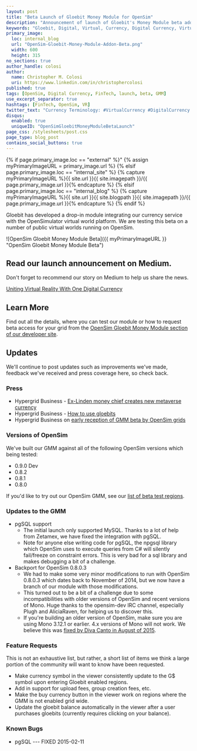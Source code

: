 ```yaml
---
layout: post
title: "Beta Launch of Gloebit Money Module for OpenSim"
description: "Announcement of launch of Gloebit's Money Module beta addon for the OpenSimulator virtual world platform."
keywords: "Gloebit, Digital, Virtual, Currency, Digital Currency, Virtual Currency, FinTech, OpenSim, OpenSimulator, Beta, GMM, Gloebit Money Module, Gloebit Money Module addon, addon, beta, plugin, virtual world, virtual reality, commerce backbone, commerce, monetization, payments"
primary_image:
  loc: internal_blog
  url: "OpenSim-Gloebit-Money-Module-Addon-Beta.png"
  width: 600
  height: 315
no_sections: true
author_handle: colosi
author:
  name: Christopher M. Colosi
  uri: https://www.linkedin.com/in/christophercolosi
published: true
tags: [OpenSim, Digital Currency, FinTech, launch, beta, GMM]
use_excerpt_separator: true
hashtags: [FinTech, OpenSim, VR]
twitter_text: "Currency Terminology: #VirtualCurrency #DigitalCurrency #CryptoCurrency #Bitcoin ???"
disqus:
  enabled: true
  uniqueID: "OpenSimGloebitMoneyModuleBetaLaunch"
page_css: /stylesheets/post.css
page_type: blog_post
contains_social_buttons: true
---
```

{% if page.primary_image.loc == "external" %}"
  {% assign myPrimaryImageURL = primary_image.url %}
{% elsif page.primary_image.loc == "internal_site" %}
  {% capture myPrimaryImageURL %}{{ site.url }}{{ site.imagepath }}/{{ page.primary_image.url }}{% endcapture %}
{% elsif page.primary_image.loc == "internal_blog" %}
  {% capture myPrimaryImageURL %}{{ site.url }}{{ site.blogpath }}{{ site.imagepath }}/{{ page.primary_image.url }}{% endcapture %}
{% endif %}

Gloebit has developed a drop-in module integrating our currency service with the OpenSimulator virtual world platform.  We are testing this beta on a number of public virtual worlds running on OpenSim.  

![OpenSim Gloebit Money Module Beta]({{ myPrimaryImageURL }} "OpenSim Gloebit Money Module Beta")

<!--end_excerpt-->

## Read our launch announcement on Medium. ##

Don't forget to recommend our story on Medium to help us share the news.

<script async src="https://static.medium.com/embed.js"></script><a class="m-story" data-collapsed="true" href="https://medium.com/@colosi/uniting-virtual-reality-with-one-digital-currency-edb71b312eb5">Uniting Virtual Reality With One Digital Currency</a>

## Learn More ##

Find out all the details, where you can test our module or how to request beta access for your grid from the [OpenSim Gloebit Money Module section of our developer site](http://dev.gloebit.com/opensim/).

## Updates ##

We'll continue to post updates such as improvements we've made, feedback we've received and press coverage here, so check back.

### Press ###

- Hypergrid Business - [Ex-Linden money chief creates new metaverse currency](http://www.hypergridbusiness.com/2016/02/ex-linden-money-man-creates-new-hypergrid-currency/)
- Hypergrid Business - [How to use gloebits](http://www.hypergridbusiness.com/2016/02/how-to-use-gloebits/)
- Hypergrid Business on [early reception of GMM beta by OpenSim grids](http://www.hypergridbusiness.com/2016/02/hosting-firms-grids-split-on-gloebits/)

### Versions of OpenSim ###

We've built our GMM against all of the following OpenSim versions which being tested:

- 0.9.0 Dev
- 0.8.2
- 0.8.1
- 0.8.0

If you'd like to try out our OpenSim GMM, see our [list of beta test regions](http://dev.gloebit.com/opensim/#test). 

### Updates to the GMM ###

- pgSQL support
  - The initial launch only supported MySQL.  Thanks to a lot of help from Zetamex, we have fixed the integration with pgSQL.
  - Note for anyone else writing code for pgSQL, the npgsql library which OpenSim uses to execute queries from C# will silently fail/freeze on constraint errors.  This is very bad for a sql library and makes debugging a bit of a challenge.
- Backport for OpenSim 0.8.0.3
  - We had to make some very minor modifications to run with OpenSim 0.8.0.3 which dates back to November of 2014, but we now have a branch of our module with those modifications.
  - This turned out to be a bit of a challenge due to some incompatibilities with older versions of OpenSim and recent versions of Mono.  Huge thanks to the opensim-dev IRC channel, especially Plugh and AliciaRaven, for helping us to discover this.  
  - If you're building an older version of OpenSim, make sure you are using Mono 3.12.1 or earlier.  4.x versions of Mono will not work.  We believe this was [fixed by Diva Canto in August of 2015](http://opensimulator.org/viewgit/?a=commit&p=opensim&h=4cbbbefbf63f6cab4241563ebf56c6b0bea30ed3).

### Feature Requests ###

This is not an exhaustive list, but rather, a short list of items we think a large portion of the community will want to know have been requested.

- Make currency symbol in the viewer consistently update to the G$ symbol upon entering Gloebit enabled regions.
- Add in support for upload fees, group creation fees, etc.
- Make the buy currency button in the viewer work on regions where the GMM is not enabled grid wide.
- Update the gloebit balance automatically in the viewer after a user purchases gloebits (currently requires clicking on your balance).

### Known Bugs ###

- pgSQL --- FIXED 2015-02-11



